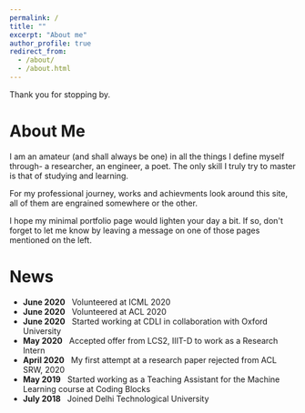 ```yaml
---
permalink: /
title: ""
excerpt: "About me"
author_profile: true
redirect_from: 
  - /about/
  - /about.html
---
```


Thank you for stopping by.

# About Me

I am an amateur (and shall always be one) in all the things I define myself through- a researcher, an engineer, a poet. The only skill I truly try to master is that of studying and learning.

For my professional journey, works and achievments look around this site, all of them are engrained somewhere or the other.

I hope my minimal portfolio page would lighten your day a bit. If so, don't forget to let me know by leaving a message on one of those pages mentioned on the left.

# News
- **June 2020** &nbsp; Volunteered at ICML 2020 <br>
- **June 2020** &nbsp; Volunteered at ACL 2020 <br>
- **June 2020** &nbsp; Started working at CDLI in collaboration with Oxford University <br>
- **May 2020** &nbsp; Accepted offer from LCS2, IIIT-D to work as a Research Intern <br>
- **April 2020** &nbsp; My first attempt at a research paper rejected from ACL SRW, 2020 <br>
- **May 2019** &nbsp; Started working as a Teaching Assistant for the Machine Learning course at Coding Blocks <br>
- **July 2018** &nbsp; Joined Delhi Technological University <br>
